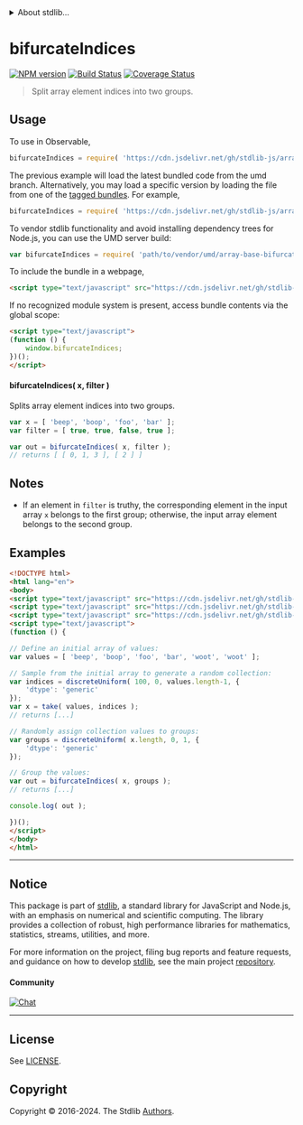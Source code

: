 <!--

@license Apache-2.0

Copyright (c) 2023 The Stdlib Authors.

Licensed under the Apache License, Version 2.0 (the "License");
you may not use this file except in compliance with the License.
You may obtain a copy of the License at

   http://www.apache.org/licenses/LICENSE-2.0

Unless required by applicable law or agreed to in writing, software
distributed under the License is distributed on an "AS IS" BASIS,
WITHOUT WARRANTIES OR CONDITIONS OF ANY KIND, either express or implied.
See the License for the specific language governing permissions and
limitations under the License.

-->


<details>
  <summary>
    About stdlib...
  </summary>
  <p>We believe in a future in which the web is a preferred environment for numerical computation. To help realize this future, we've built stdlib. stdlib is a standard library, with an emphasis on numerical and scientific computation, written in JavaScript (and C) for execution in browsers and in Node.js.</p>
  <p>The library is fully decomposable, being architected in such a way that you can swap out and mix and match APIs and functionality to cater to your exact preferences and use cases.</p>
  <p>When you use stdlib, you can be absolutely certain that you are using the most thorough, rigorous, well-written, studied, documented, tested, measured, and high-quality code out there.</p>
  <p>To join us in bringing numerical computing to the web, get started by checking us out on <a href="https://github.com/stdlib-js/stdlib">GitHub</a>, and please consider <a href="https://opencollective.com/stdlib">financially supporting stdlib</a>. We greatly appreciate your continued support!</p>
</details>

# bifurcateIndices

[![NPM version][npm-image]][npm-url] [![Build Status][test-image]][test-url] [![Coverage Status][coverage-image]][coverage-url] <!-- [![dependencies][dependencies-image]][dependencies-url] -->

> Split array element indices into two groups.

<!-- Section to include introductory text. Make sure to keep an empty line after the intro `section` element and another before the `/section` close. -->

<section class="intro">

</section>

<!-- /.intro -->

<!-- Package usage documentation. -->



<section class="usage">

## Usage

To use in Observable,

```javascript
bifurcateIndices = require( 'https://cdn.jsdelivr.net/gh/stdlib-js/array-base-bifurcate-indices@umd/browser.js' )
```
The previous example will load the latest bundled code from the umd branch. Alternatively, you may load a specific version by loading the file from one of the [tagged bundles](https://github.com/stdlib-js/array-base-bifurcate-indices/tags). For example,

```javascript
bifurcateIndices = require( 'https://cdn.jsdelivr.net/gh/stdlib-js/array-base-bifurcate-indices@v0.2.2-umd/browser.js' )
```

To vendor stdlib functionality and avoid installing dependency trees for Node.js, you can use the UMD server build:

```javascript
var bifurcateIndices = require( 'path/to/vendor/umd/array-base-bifurcate-indices/index.js' )
```

To include the bundle in a webpage,

```html
<script type="text/javascript" src="https://cdn.jsdelivr.net/gh/stdlib-js/array-base-bifurcate-indices@umd/browser.js"></script>
```

If no recognized module system is present, access bundle contents via the global scope:

```html
<script type="text/javascript">
(function () {
    window.bifurcateIndices;
})();
</script>
```

#### bifurcateIndices( x, filter )

Splits array element indices into two groups.

```javascript
var x = [ 'beep', 'boop', 'foo', 'bar' ];
var filter = [ true, true, false, true ];

var out = bifurcateIndices( x, filter );
// returns [ [ 0, 1, 3 ], [ 2 ] ]
```

</section>

<!-- /.usage -->

<!-- Package usage notes. Make sure to keep an empty line after the `section` element and another before the `/section` close. -->

<section class="notes">

## Notes

-   If an element in `filter` is truthy, the corresponding element in the input array `x` belongs to the first group; otherwise, the input array element belongs to the second group.

</section>

<!-- /.notes -->

<!-- Package usage examples. -->

<section class="examples">

## Examples

<!-- eslint no-undef: "error" -->

```html
<!DOCTYPE html>
<html lang="en">
<body>
<script type="text/javascript" src="https://cdn.jsdelivr.net/gh/stdlib-js/random-array-discrete-uniform@umd/browser.js"></script>
<script type="text/javascript" src="https://cdn.jsdelivr.net/gh/stdlib-js/array-base-take-indexed@umd/browser.js"></script>
<script type="text/javascript" src="https://cdn.jsdelivr.net/gh/stdlib-js/array-base-bifurcate-indices@umd/browser.js"></script>
<script type="text/javascript">
(function () {

// Define an initial array of values:
var values = [ 'beep', 'boop', 'foo', 'bar', 'woot', 'woot' ];

// Sample from the initial array to generate a random collection:
var indices = discreteUniform( 100, 0, values.length-1, {
    'dtype': 'generic'
});
var x = take( values, indices );
// returns [...]

// Randomly assign collection values to groups:
var groups = discreteUniform( x.length, 0, 1, {
    'dtype': 'generic'
});

// Group the values:
var out = bifurcateIndices( x, groups );
// returns [...]

console.log( out );

})();
</script>
</body>
</html>
```

</section>

<!-- /.examples -->

<!-- Section to include cited references. If references are included, add a horizontal rule *before* the section. Make sure to keep an empty line after the `section` element and another before the `/section` close. -->

<section class="references">

</section>

<!-- /.references -->

<!-- Section for related `stdlib` packages. Do not manually edit this section, as it is automatically populated. -->

<section class="related">

</section>

<!-- /.related -->

<!-- Section for all links. Make sure to keep an empty line after the `section` element and another before the `/section` close. -->


<section class="main-repo" >

* * *

## Notice

This package is part of [stdlib][stdlib], a standard library for JavaScript and Node.js, with an emphasis on numerical and scientific computing. The library provides a collection of robust, high performance libraries for mathematics, statistics, streams, utilities, and more.

For more information on the project, filing bug reports and feature requests, and guidance on how to develop [stdlib][stdlib], see the main project [repository][stdlib].

#### Community

[![Chat][chat-image]][chat-url]

---

## License

See [LICENSE][stdlib-license].


## Copyright

Copyright &copy; 2016-2024. The Stdlib [Authors][stdlib-authors].

</section>

<!-- /.stdlib -->

<!-- Section for all links. Make sure to keep an empty line after the `section` element and another before the `/section` close. -->

<section class="links">

[npm-image]: http://img.shields.io/npm/v/@stdlib/array-base-bifurcate-indices.svg
[npm-url]: https://npmjs.org/package/@stdlib/array-base-bifurcate-indices

[test-image]: https://github.com/stdlib-js/array-base-bifurcate-indices/actions/workflows/test.yml/badge.svg?branch=v0.2.2
[test-url]: https://github.com/stdlib-js/array-base-bifurcate-indices/actions/workflows/test.yml?query=branch:v0.2.2

[coverage-image]: https://img.shields.io/codecov/c/github/stdlib-js/array-base-bifurcate-indices/main.svg
[coverage-url]: https://codecov.io/github/stdlib-js/array-base-bifurcate-indices?branch=main

<!--

[dependencies-image]: https://img.shields.io/david/stdlib-js/array-base-bifurcate-indices.svg
[dependencies-url]: https://david-dm.org/stdlib-js/array-base-bifurcate-indices/main

-->

[chat-image]: https://img.shields.io/gitter/room/stdlib-js/stdlib.svg
[chat-url]: https://app.gitter.im/#/room/#stdlib-js_stdlib:gitter.im

[stdlib]: https://github.com/stdlib-js/stdlib

[stdlib-authors]: https://github.com/stdlib-js/stdlib/graphs/contributors

[umd]: https://github.com/umdjs/umd
[es-module]: https://developer.mozilla.org/en-US/docs/Web/JavaScript/Guide/Modules

[deno-url]: https://github.com/stdlib-js/array-base-bifurcate-indices/tree/deno
[deno-readme]: https://github.com/stdlib-js/array-base-bifurcate-indices/blob/deno/README.md
[umd-url]: https://github.com/stdlib-js/array-base-bifurcate-indices/tree/umd
[umd-readme]: https://github.com/stdlib-js/array-base-bifurcate-indices/blob/umd/README.md
[esm-url]: https://github.com/stdlib-js/array-base-bifurcate-indices/tree/esm
[esm-readme]: https://github.com/stdlib-js/array-base-bifurcate-indices/blob/esm/README.md
[branches-url]: https://github.com/stdlib-js/array-base-bifurcate-indices/blob/main/branches.md

[stdlib-license]: https://raw.githubusercontent.com/stdlib-js/array-base-bifurcate-indices/main/LICENSE

</section>

<!-- /.links -->
